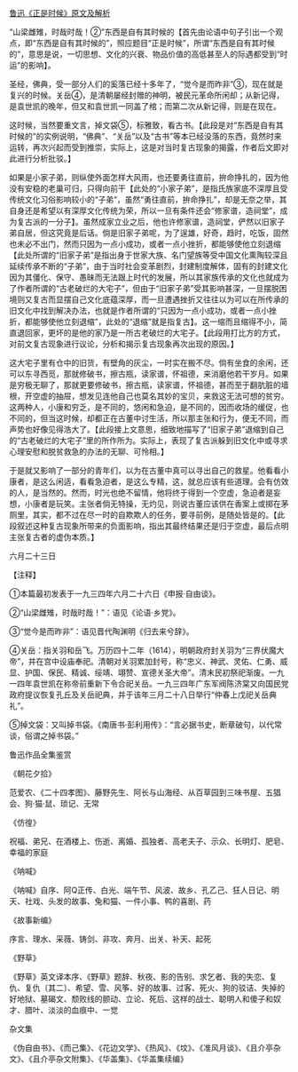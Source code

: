 [鲁迅《正是时候》原文及解析](https://www.vrrw.net/wx/8459.html)

“山梁雌雉，时哉时哉！②”东西是自有其时候的【首先由论语中句子引出一个观点，即“东西是自有其时候的”，照应题目“正是时候”，所谓“东西是自有其时候的”，意思是说，一切思想、文化的兴衰、物品价值的高低甚至人的际遇都受到“时运”的影响】。

圣经，佛典，受一部分人们的奚落已经十多年了，“觉今是而昨非”③，现在就是复兴的时候。关岳④，是清朝屡经封赠的神明，被民元革命所闲却；从新记得，是袁世凯的晚年，但又和袁世凯一同盖了棺；而第二次从新记得，则是在现在。



这时候，当然要重文言，掉文袋⑤，标雅致，看古书。【此段是对“东西是自有其时候的”的实例说明，“佛典”、“关岳”以及“古书”等本已经没落的东西，竟然时来运转，再次兴起而受到推崇，实际上，这是对当时复古现象的揭露，作者后文即对此进行分析批驳。】

如果是小家子弟，则纵使外面怎样大风雨，也还要勇往直前，拚命挣扎的，因为他没有安稳的老巢可归，只得向前干【此处的“小家子弟”，是指氏族家底不深厚且受传统文化习俗影响较小的“子弟”，虽然“勇往直前，拚命挣扎”，却是无奈之举，其自身还是希望以有深厚文化传统为荣，所以一旦有条件还会“修家谱，造祠堂”，成为复古派的一分子】。虽然成家立业之后，他也许修家谱，造祠堂，俨然以旧家子弟自居，但这究竟是后话。倘是旧家子弟呢，为了逞雄，好奇，趋时，吃饭，固然也未必不出门，然而只因为一点小成功，或者一点小挫折，都能够使他立刻退缩【此处所谓的“旧家子弟”是指出身于世家大族、名门望族等受中国文化熏陶较深且延续传承不断的“子弟”，由于当时社会变革剧烈，封建制度解体，固有的封建文化因为其僵化、保守、愚昧而无法跟上时代的发展，所以其家族传承的文化也就成为了作者所谓的“古老破烂的大宅子”，但由于“旧家子弟”受其影响甚深，一旦摆脱困境则又复古而显摆自己文化底蕴深厚，而一旦遭遇挫折又往往以为可以在所传承的旧文化中找到解决办法，也就是作者所谓的“只因为一点小成功，或者一点小挫折，都能够使他立刻退缩”，此处的“退缩”就是指复古】。这一缩而且缩得不小，简直退回家，更坏的是他的家乃是一所古老破烂的大宅子。【此段用打比方的方式，对前文复古现象进行议论，分析和揭示复古现象再次出现的原因。】

这大宅子里有仓中的旧货，有壁角的灰尘，一时实在搬不尽。倘有坐食的余闲，还可以东寻西觅，那就修破书，擦古瓶，读家谱，怀祖德，来消磨他若干岁月。如果是穷极无聊了，那就更要修破书，擦古瓶，读家谱，怀祖德，甚而至于翻肮脏的墙根，开空虚的抽屉，想发见连他自己也莫名其妙的宝贝，来救这无法可想的贫穷。这两种人，小康和穷乏，是不同的，悠闲和急迫，是不同的，因而收场的缓促，也不同的，但当这时候，却都正在古董中讨生活，所以那主张和行为，便无不同，而声势也好像见得浩大了。【此段接上文意思，细致地描写了“旧家子弟”退缩到自己的“古老破烂的大宅子”里的所作所为。实际上，表现了复古派躲到旧文化中或寻求心理安慰和脱贫救急的办法的无聊、可怜相。】

于是就又影响了一部分的青年们，以为在古董中真可以寻出自己的救星。他看看小康者，是这么闲适，看看急迫者，是这么专精，这，就总应该有些道理。会有仿效的人，是当然的。然而，时光也绝不留情，他将终于得到一个空虚，急迫者是妄想，小康者是玩笑。主张者倘无特操，无灼见，则说古董应该供在香案上或掷在茅厕里，其实，都不过在尽一时的自欺欺人的任务，要寻前例，是随处皆是的。【此段叙述这种复古现象所带来的负面影响，指出其最终结果还是归于空虚，最后点明主张复古者的虚伪本质。】

六月二十三日



【注释】

①本篇最初发表于一九三四年六月二十六日《申报·自由谈》。

②“山梁雌雉，时哉时哉！”：语见《论语·乡党》。

③“觉今是而昨非”：语见晋代陶渊明《归去来兮辞》。

④关岳：指关羽和岳飞。万历四十二年（1614），明朝政府封关羽为“三界伏魔大帝”，并在宫中设庙奉祀。清朝对关羽累加封号，称“忠义、神武、灵佑、仁勇、威显、护国、保民、精诚、绥靖、翊赞、宣德关圣大帝”。清末民初祭祀渐废。一九一四年袁世凯在称帝前重新下令合祀关岳。一九三四年广东军阀陈济棠又向国民党政府提议恢复孔丘及关岳祀典，并于该年三月二十八日举行“仲春上戊祀关岳典礼”。

⑤掉文袋：又叫掉书袋。《南唐书·彭利用传》：“言必据书史，断章破句，以代常谈，俗谓之掉书袋。”

鲁迅作品全集鉴赏

《朝花夕拾》

范爱农、《二十四孝图》、藤野先生、阿长与山海经、从百草园到三味书屋、五猖会、狗·猫·鼠、琐记、无常

《仿徨》

祝福、弟兄、在酒楼上、伤逝、离婚、孤独者、高老夫子、示众、长明灯、肥皂、幸福的家庭

《呐喊》

《呐喊》自序、阿Q正传、白光、端午节、风波、故乡、孔乙己、狂人日记、明天、社戏、头发的故事、兔和猫、一件小事、鸭的喜剧、药

《故事新编》

序言、理水、采薇、铸剑、非攻、奔月、出关、补天、起死

《野草》

《野草》英文译本序、《野草》题辞、秋夜、影的告别、求乞者、我的失恋、复仇、复仇〔其二〕、希望、雪、风筝、好的故事、过客、死火、狗的驳诘、失掉的好地狱、墓碣文、颓败线的颤动、立论、死后、这样的战士、聪明人和傻子和奴才、腊叶、淡淡的血痕中、一觉

杂文集

《伪自由书》、《而己集》、《花边文学》、《热风》、《坟》、《准风月谈》、《且介亭杂文》、《且介亭杂文附集》、《华盖集》、《华盖集续编》

